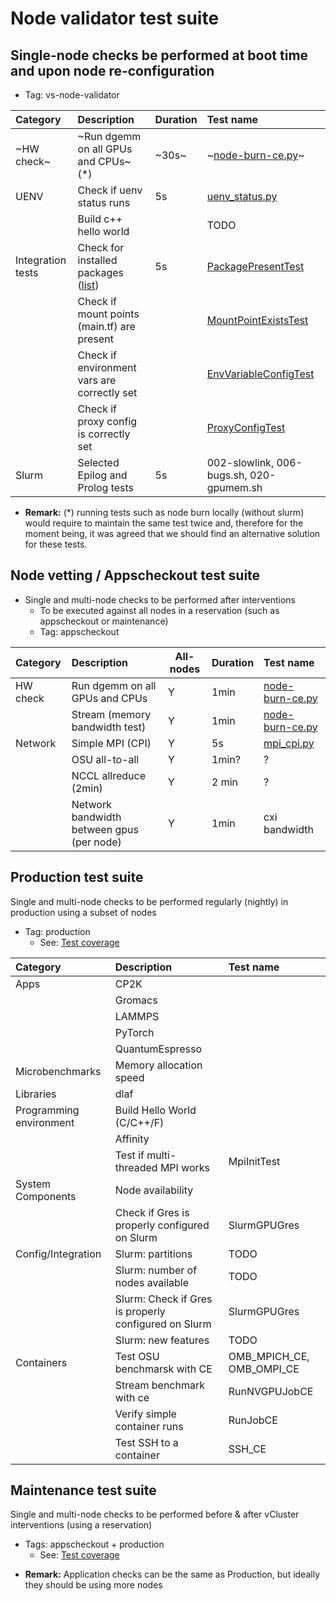 # Node validator test suite 

## Single-node checks be performed at boot time and upon node re-configuration

* Tag: vs-node-validator
  
| Category          | Description                                 | Duration | Test name               |
|:---               |:---                                         |   ----   |:---                     | 
| ~HW check~        |~Run dgemm on all GPUs and CPUs~  (*)        | ~30s~   | ~[node-burn-ce.py](https://github.com/eth-cscs/cscs-reframe-tests/blob/main/checks/microbenchmarks/cpu_gpu/node_burn/node-burn-ce.py)~ |
| UENV              | Check if uenv status runs                   | 5s       | [uenv_status.py](https://github.com/eth-cscs/cscs-reframe-tests/blob/main/checks/system/uenv/uenv_status.py)          | 
|                   | Build c++ hello world                       |          | TODO                    |
| Integration tests | Check for installed packages ([list](https://github.com/eth-cscs/cscs-reframe-tests/blob/main/checks/system/integration/constants.py))    | 5s       | [PackagePresentTest](https://github.com/eth-cscs/cscs-reframe-tests/blob/main/checks/system/integration/v-cluster_config.py)     | 
|                   | Check if mount points (main.tf) are present |          | [MountPointExistsTest](https://github.com/eth-cscs/cscs-reframe-tests/blob/main/checks/system/integration/v-cluster_config.py)    |
|                   | Check if environment vars are correctly set |          | [EnvVariableConfigTest](https://github.com/eth-cscs/cscs-reframe-tests/blob/main/checks/system/integration/v-cluster_config.py)   |
|                   | Check if proxy config is correctly set      |          | [ProxyConfigTest](https://github.com/eth-cscs/cscs-reframe-tests/blob/main/checks/system/integration/v-cluster_config.py)  |
| Slurm             | Selected Epilog and Prolog tests            | 5s       | 002-slowlink, 006-bugs.sh, 020-gpumem.sh    | 

- **Remark:** (*) running tests such as node burn locally (without slurm) would require to maintain the same test twice and, therefore for the moment being, it was agreed that we should find an alternative solution for these tests.  

## Node vetting / Appscheckout test suite 

* Single and multi-node checks to be performed after interventions 
  * To be executed against all nodes in a reservation (such as appscheckout or maintenance)
  * Tag: appscheckout

| Category          | Description                                 | All-nodes  | Duration | Test name               |
|:---               |:---                                         |   ----     |   ----   |:---                     | 
| HW check          | Run dgemm on all GPUs and CPUs	          |    Y       |  1min    | [node-burn-ce.py](https://github.com/eth-cscs/cscs-reframe-tests/blob/main/checks/microbenchmarks/cpu_gpu/node_burn/node-burn-ce.py) |     
|                   | Stream (memory bandwidth test)	          |    Y       |  1min    | [node-burn-ce.py](https://github.com/eth-cscs/cscs-reframe-tests/blob/main/checks/microbenchmarks/cpu_gpu/node_burn/node-burn-ce.py) |  
| Network           | Simple MPI (CPI)	                          |    Y       |   5s     | [mpi_cpi.py](https://github.com/eth-cscs/cscs-reframe-tests/blob/main/checks/prgenv/mpi_cpi.py) | 
|                   | OSU all-to-all                              |    Y       |   1min?  |  ?  | 
|                   | NCCL allreduce (2min)                       |    Y       |   2 min  |  ?  | 
|                   | Network bandwidth between gpus (per node)   |    Y       |   1min   |  cxi bandwidth | 
	

  
## Production test suite 

Single and multi-node checks to be performed regularly (nightly) in production using a subset of nodes

* Tag: production
  * See: [Test coverage](https://confluence.cscs.ch/spaces/reframe/pages/894965254/Test+coverage) 

| Category          | Description                                   | Test name               |
|:---               |:---                                           |:---                     | 
| Apps	            | CP2K 	                                    |                         | 
|                   | Gromacs	                                    |                         | 
|                   | LAMMPS                                        |                         | 
|                   | PyTorch	                                    |                         | 
|                   | QuantumEspresso	                            |                         | 
| Microbenchmarks   | Memory allocation speed	                    |                         | 
| Libraries	        | dlaf	                                    |                         | 
| Programming environment | Build Hello World (C/C++/F)	            |                         | 
|                         | Affinity	                            |                         | 
|                         | Test if multi-threaded MPI works	    | MpiInitTest             |
| System Components | Node availability	                             |                        |
|                   |  Check if Gres is properly configured on Slurm | SlurmGPUGres           |
| Config/Integration| Slurm: partitions                             | TODO                    | 
|                   | Slurm: number of nodes available              | TODO                    | 
|                   | Slurm: Check if Gres is properly configured on Slurm | SlurmGPUGres     |
|                   | Slurm: new features                           | TODO                    |
| Containers        |  Test OSU benchmarsk with CE	            | OMB_MPICH_CE, OMB_OMPI_CE |
|                   |  Stream benchmark with ce	                    | RunNVGPUJobCE           |
|                   | Verify simple container runs	            |  RunJobCE               |
|                   | 	Test SSH to a container	                    |  SSH_CE                 |


## Maintenance test suite 

Single and multi-node checks to be performed  before & after vCluster interventions (using a reservation)

* Tags: appscheckout + production
  * See: [Test coverage](https://confluence.cscs.ch/spaces/reframe/pages/894965254/Test+coverage) 

- **Remark:** Application checks can be the same as Production, but ideally they should be using more nodes
